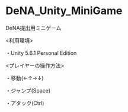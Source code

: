 # DeNA_Unity_MiniGame
DeNA提出用ミニゲーム

<利用環境>

・Unity 5.6.1 Personal Edition


<プレイヤーの操作方法>

・移動(←↑→↓)

・ジャンプ(Space)

・アタック(Ctrl)
